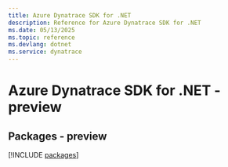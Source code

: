 ```yaml
---
title: Azure Dynatrace SDK for .NET
description: Reference for Azure Dynatrace SDK for .NET
ms.date: 05/13/2025
ms.topic: reference
ms.devlang: dotnet
ms.service: dynatrace
---
```

# Azure Dynatrace SDK for .NET - preview
## Packages - preview
[!INCLUDE [packages](dynatrace-index.md)]